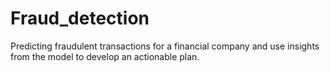 # Fraud_detection
Predicting fraudulent transactions for a  financial company and use insights from the model to develop an actionable plan.
